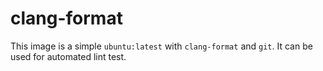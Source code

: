 # clang-format
This image is a simple `ubuntu:latest` with `clang-format` and `git`.
It can be used for automated lint test.
